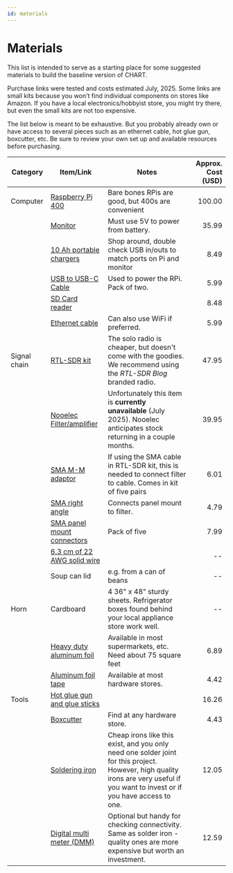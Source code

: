 ```yaml
---
id: materials
---
```

Materials
=====

This list is intended to serve as a starting place for some suggested materials to build the baseline version of CHART.

Purchase links were tested and costs estimated July, 2025.
Some links are small kits because you won't find individual components on stores like Amazon.
If you have a local electronics/hobbyist store, you might try there, but even the small kits are not too expensive.

The list below is meant to be exhaustive.
But you probably already own or have access to several pieces such as an ethernet cable, hot glue gun, boxcutter, etc.
Be sure to review your own set up and available resources before purchasing.

| Category | Item/Link | Notes | Approx. Cost (USD)|
|----- | ---- | ----- | ------------: |
| Computer | [Raspberry Pi 400](https://www.sparkfun.com/raspberry-pi-400-personal-computer-kit.html) | Bare bones RPis are good, but 400s are convenient | 100.00 |
|| [Monitor](https://www.amazon.com/HAMTYSAN-Raspberry-Screen-Display-Window/dp/B0BGXB2Y67) | Must use 5V to power from battery. | 35.99 |
|| [10 Ah portable chargers](https://www.amazon.com/10000mAh-Portable-Charger-External-Compatible/dp/B094Y1R46V) | Shop around, double check USB in/outs to match ports on Pi and monitor | 8.49 |
|| [USB to USB-C Cable](https://www.amazon.com/dp/B089DK2285) | Used to power the RPi. Pack of two. | 5.99 |
|| [SD Card reader](https://www.walmart.com/ip/seort/969779658) | | 8.48 |
|| [Ethernet cable](https://www.amazon.com/Ethernet-Outdoor-Connector-Weatherproof-Resistant/dp/B07QLXC6QR) | Can also use WiFi if preferred. | 5.99 |
|Signal chain | [RTL-SDR kit]([https://www.amazon.com/RTL-SDR-Blog-RTL2832U-Software-Defined](https://www.amazon.com/RTL-SDR-Blog-RTL2832U-Software-Defined/dp/B0CD7558GT)) | The solo radio is cheaper, but doesn't come with the goodies. We recommend using the *RTL-SDR Blog* branded radio. | 47.95 |
|| [Nooelec Filter/amplifier](https://www.amazon.com/Nooelec-SAWbird-H1-Barebones-Applications/dp/B07XJLKQDN) | Unfortunately this item is **currently unavailable** (July 2025). Nooelec anticipates stock returning in a couple months. | 39.95|
|| [SMA M-M adaptor](https://www.amazon.com/exgoofit-Connector-5-Pack-Coaxial-Adapter/dp/B07FDHBS19) | If using the SMA cable in RTL-SDR kit, this is needed to connect filter to cable. Comes in kit of five pairs | 6.01 |
|| [SMA right angle](https://www.amazon.com/CNARIO-Adapter-Connector-Antenna-Two-Way/dp/B0DT88DNXY) | Connects panel mount to filter. | 4.79 |
|| [SMA panel mount connectors](https://www.amazon.com/gp/product/B078H4F8R6) | Pack of five | 7.99 |
|| [6.3 cm of 22 AWG solid wire](https://www.amazon.com/0-35mm%C2%B2-Electrical-Colors-Tinned-breadboard/dp/B09WHQ18KL) | | -- |
|| Soup can lid | e.g. from a can of beans | -- |
|Horn| Cardboard | 4 36" x 48" sturdy sheets. Refrigerator boxes found behind your local appliance store work well. | -- |
|| [Heavy duty aluminum foil](https://www.menards.com/main/kitchen/kitchen-essentials/food-storage/durable-trade-heavy-duty-aluminum-foil-75-sq-ft/98775hd/p-1452209504568-c-7139.htm) | Available in most supermarkets, etc. Need about 75 square feet | 6.89 |
|| [Aluminum foil tape](https://www.menards.com/main/paint/adhesives-glue-tape/tape/foil-tape/duck-reg-all-purpose-1-88-x-10-yd-aluminum-foil-tape/280416/p-1444442301284-c-7181.htm?exp=false) | Available at most hardware stores. | 4.42 |
|Tools | [Hot glue gun and glue sticks](https://www.amazon.com/Gorilla-8401509-Hot-Glue-Sticks/dp/B07K791YRP) | | 16.26 |
|| [Boxcutter](https://www.menards.com/main/tools/hand-tools/utility-knives/masterforce-reg-retractable-utility-knife/mf90815/p-2728080946202865-c-1484756386273.htm?exp=false) | Find at any hardware store. | 4.43 |
|| [Soldering iron](https://www.amazon.com/Soldering-Interchangeable-Adjustable-Temperature-Enthusiast/dp/B087767KNW) | Cheap irons like this exist, and you only need one solder joint for this project. However, high quality irons are very useful if you want to invest or if you have access to one. | 12.05|
|| [Digital multi meter (DMM)](https://www.amazon.com/AstroAI-Digital-Multimeter-Voltage-Tester/dp/B01ISAMUA6) | Optional but handy for checking connectivity. Same as solder iron - quality ones are more expensive but worth an investment. | 12.59 |
